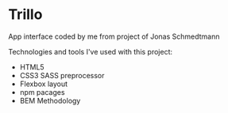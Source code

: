# Trillo
App interface coded by me from project of Jonas Schmedtmann

Technologies and tools I've used with this project:
  - HTML5
  - CSS3 SASS preprocessor
  - Flexbox layout
  - npm pacages
  - BEM Methodology
